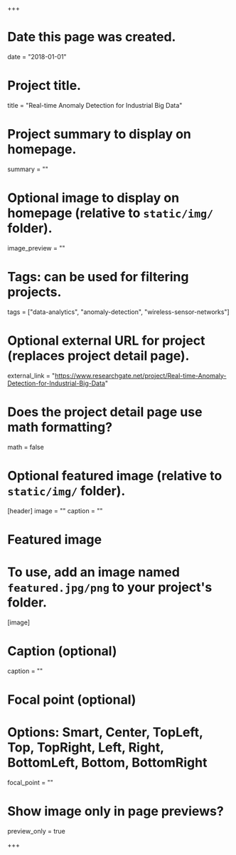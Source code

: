 +++
# Date this page was created.
date = "2018-01-01"

# Project title.
title = "Real-time Anomaly Detection for Industrial Big Data"

# Project summary to display on homepage.
summary = ""
<!-- summary = "We are working on developing some advanced approaches using Machine Learning, Deep Learning and Data Mining for anomaly detection of time series in many application areas." -->

# Optional image to display on homepage (relative to `static/img/` folder).
image_preview = ""

# Tags: can be used for filtering projects.
tags = ["data-analytics", "anomaly-detection", "wireless-sensor-networks"]

# Optional external URL for project (replaces project detail page).
external_link = "https://www.researchgate.net/project/Real-time-Anomaly-Detection-for-Industrial-Big-Data"

# Does the project detail page use math formatting?
math = false

# Optional featured image (relative to `static/img/` folder).
[header]
image = ""
caption = ""

# Featured image
# To use, add an image named `featured.jpg/png` to your project's folder. 
[image]
  # Caption (optional)
  caption = ""

  # Focal point (optional)
  # Options: Smart, Center, TopLeft, Top, TopRight, Left, Right, BottomLeft, Bottom, BottomRight
  focal_point = ""

  # Show image only in page previews?
  preview_only = true

+++
